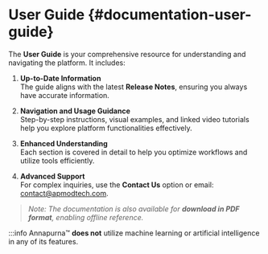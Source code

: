# **User Guide** {#documentation-user-guide}

The **User Guide** is your comprehensive resource for understanding and navigating the platform. It includes:

1. **Up-to-Date Information**  
   The guide aligns with the latest **Release Notes**, ensuring you always have accurate information.  

2. **Navigation and Usage Guidance**  
   Step-by-step instructions, visual examples, and linked video tutorials help you explore platform functionalities effectively.  

3. **Enhanced Understanding**  
   Each section is covered in detail to help you optimize workflows and utilize tools efficiently.  

4. **Advanced Support**  
   For complex inquiries, use the **Contact Us** option or email: [contact@apmodtech.com](mailto:contact@apmodtech.com).  

> *Note: The documentation is also available for **download in PDF format**, enabling offline reference.*

:::info
Annapurna™ **does not** utilize machine learning or artificial intelligence in any of its features.
